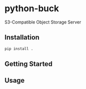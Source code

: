# python-buck
S3-Compatible Object Storage Server

## Installation
```sh
pip install .
```

## Getting Started


## Usage